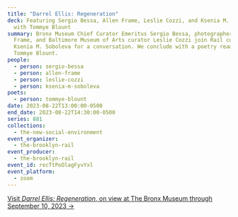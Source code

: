 ```yaml
---
title: "Darrel Ellis: Regeneration"
deck: Featuring Sergio Bessa, Allen Frame, Leslie Cozzi, and Ksenia M. Soboleva,
  with Tommye Blount
summary: Bronx Museum Chief Curator Emeritus Sergio Bessa, photographer Allen
  Frame, and Baltimore Museum of Arts curator Leslie Cozzi join Rail contributor
  Ksenia M. Soboleva for a conversation. We conclude with a poetry reading by
  Tommye Blount.
people:
  - person: sergio-bessa
  - person: allen-frame
  - person: leslie-cozzi
  - person: ksenia-m-soboleva
poets:
  - person: tommye-blount
date: 2023-08-22T13:00:00-0500
end_date: 2023-08-22T14:30:00-0500
series: 881
collections:
  - the-new-social-environment
event_organizer:
  - the-brooklyn-rail
event_producer:
  - the-brooklyn-rail
event_id: recTtPoOlagFyvYxl
event_platform:
  - zoom
---
```

[V﻿isit *Darrel Ellis: Regeneration*, on view at The Bronx Museum through September 10, 2023 →](https://bronxmuseum.org/exhibition/darrel-ellis-regeneration-2/)
